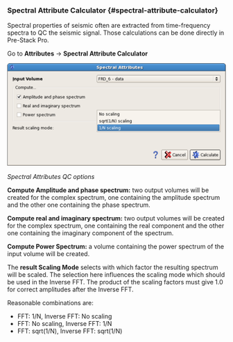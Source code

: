 ### Spectral Attribute Calculator {#spectral-attribute-calculator}

Spectral properties of seismic often are extracted from time-frequency spectra to QC the seismic signal. Those calculations can be done directly in Pre-Stack Pro.

Go to **Attributes** → **Spectral Attribute Calculator**

![](/assets/010_Attributes.png)

_Spectral Attributes QC options_

**Compute Amplitude and phase spectrum:** two output volumes will be created for the complex spectrum, one containing the amplitude spectrum and the other one containing the phase spectrum.

**Compute real and imaginary spectrum:** two output volumes will be created for the complex spectrum, one containing the real component and the other one containing the imaginary component of the spectrum.

**Compute Power Spectrum:** a volume containing the power spectrum of the input volume will be created.

The **result Scaling Mode** selects with which factor the resulting spectrum will be scaled. The selection here influences the scaling mode which should be used in the Inverse FFT. The product of the scaling factors must give 1.0 for correct amplitudes after the Inverse FFT.

Reasonable combinations are:

* FFT: 1/N, Inverse FFT: No scaling
* FFT: No scaling, Inverse FFT: 1/N
* FFT: sqrt\(1/N\), Inverse FFT: sqrt\(1/N\)




